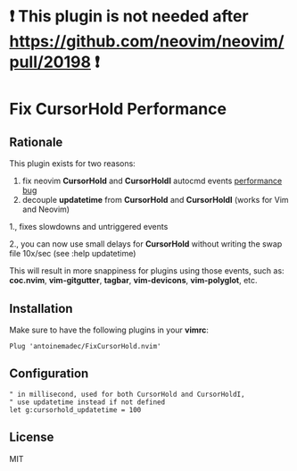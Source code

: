 # **❗ This plugin is not needed after https://github.com/neovim/neovim/pull/20198 ❗**

Fix CursorHold Performance
=================================

Rationale
---------

This plugin exists for two reasons:
  1. fix neovim **CursorHold** and **CursorHoldI** autocmd events [performance bug][issue]
  2. decouple **updatetime** from **CursorHold** and **CursorHoldI** (works for Vim and Neovim)

1., fixes slowdowns and untriggered events

2., you can now use small delays for **CursorHold** without writing the swap file 10x/sec (see :help updatetime)

This will result in more snappiness for plugins using those events, such as:
**coc.nvim**, **vim-gitgutter**, **tagbar**, **vim-devicons**, **vim-polyglot**, etc.

Installation
---------

Make sure to have the following plugins in your **vimrc**:
```vim
Plug 'antoinemadec/FixCursorHold.nvim'
```
Configuration
---------

```vim
" in millisecond, used for both CursorHold and CursorHoldI,
" use updatetime instead if not defined
let g:cursorhold_updatetime = 100
```

License
-------

MIT

[issue]: https://github.com/neovim/neovim/issues/12587

<!-- vim: set ft=markdown: -->